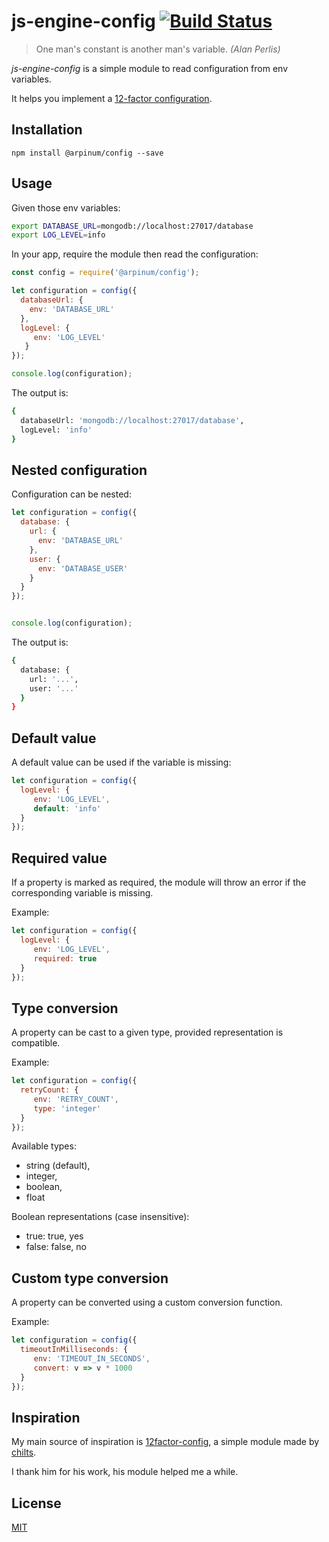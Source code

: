# js-engine-config [![Build Status](https://travis-ci.org/arpinum-js-engine/js-engine-config.svg?branch=master)](https://travis-ci.org/arpinum-js-engine/js-engine-config)

> One man's constant is another man's variable.
> <cite>(Alan Perlis)</cite>

*js-engine-config* is a simple module to read configuration from env variables.

It helps you implement a [12-factor configuration].

## Installation

    npm install @arpinum/config --save

## Usage

Given those env variables:

```bash
export DATABASE_URL=mongodb://localhost:27017/database
export LOG_LEVEL=info
```

In your app, require the module then read the configuration:

```javascript
const config = require('@arpinum/config');

let configuration = config({
  databaseUrl: {
    env: 'DATABASE_URL'
  },
  logLevel: {
     env: 'LOG_LEVEL'
   }
});

console.log(configuration);
```

The output is:

```bash
{
  databaseUrl: 'mongodb://localhost:27017/database',
  logLevel: 'info'
}
```

## Nested configuration

Configuration can be nested:


```javascript
let configuration = config({
  database: {
    url: {
      env: 'DATABASE_URL'
    },
    user: {
      env: 'DATABASE_USER'
    }
  }
});


console.log(configuration);
```

The output is:

```bash
{
  database: {
    url: '...',
    user: '...'
  }
}
```

## Default value

A default value can be used if the variable is missing:

```javascript
let configuration = config({
  logLevel: {
     env: 'LOG_LEVEL',
     default: 'info'
  }
});
```

## Required value

If a property is marked as required, the module will throw an error if the corresponding variable is missing.

Example:

```javascript
let configuration = config({
  logLevel: {
     env: 'LOG_LEVEL',
     required: true
  }
});
```

## Type conversion

A property can be cast to a given type, provided representation is compatible.

Example:

```javascript
let configuration = config({
  retryCount: {
     env: 'RETRY_COUNT',
     type: 'integer'
  }
});
```

Available types:

* string (default),
* integer,
* boolean,
* float

Boolean representations (case insensitive):

* true: true, yes
* false: false, no

## Custom type conversion

A property can be converted using a custom conversion function.

Example:

```javascript
let configuration = config({
  timeoutInMilliseconds: {
     env: 'TIMEOUT_IN_SECONDS',
     convert: v => v * 1000
  }
});
```

## Inspiration

My main source of inspiration is [12factor-config], a simple module made by [chilts].

I thank him for his work, his module helped me a while.

## License

[MIT](LICENSE)


[12-factor configuration]: https://12factor.net/config
[12factor-config]: https://github.com/chilts/12factor-config
[chilts]: https://github.com/chilts
